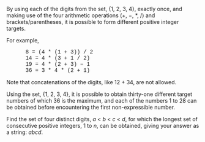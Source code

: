 <p>By using each of the digits from the set, {1, 2, 3, 4}, exactly once, and making use of the four arithmetic operations (+, −, *, /) and brackets/parentheses, it is possible to form different positive integer targets.</p>
<p>For example,</p>
<p style="margin-left:50px;font-family:'courier new';">8 = (4 * (1 + 3)) / 2<br />
14 = 4 * (3 + 1 / 2)<br />
19 = 4 * (2 + 3) − 1<br />
36 = 3 * 4 * (2 + 1)</p>
<p>Note that concatenations of the digits, like 12 + 34, are not allowed.</p>
<p>Using the set, {1, 2, 3, 4}, it is possible to obtain thirty-one different target numbers of which 36 is the maximum, and each of the numbers 1 to 28 can be obtained before encountering the first non-expressible number.</p>
<p>Find the set of four distinct digits, <i>a</i> &lt; <i>b</i> &lt; <i>c</i> &lt; <i>d</i>, for which the longest set of consecutive positive integers, 1 to <i>n</i>, can be obtained, giving your answer as a string: <i>abcd</i>.</p>

